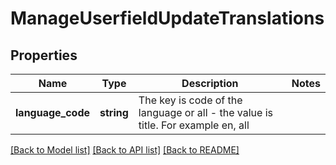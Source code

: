 # ManageUserfieldUpdateTranslations

## Properties
Name | Type | Description | Notes
------------ | ------------- | ------------- | -------------
**language_code** | **string** | The key is code of the language or all - the value is title. For example en, all | 

[[Back to Model list]](../README.md#documentation-for-models) [[Back to API list]](../README.md#documentation-for-api-endpoints) [[Back to README]](../README.md)


